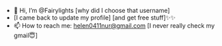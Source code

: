 - 👋 Hi, I’m @Fairylights [why did I choose that username]
- [I came back to update my profile] [and get free stuff]✨✨
- 📫 How to reach me: helen0411nur@gmail.com [I never really check my gmail😇] 

<!---
Fairy-lights/Fairy-lights is a ✨ special ✨ repository because its `README.md` (this file) appears on your GitHub profile.
You can click the Preview link to take a look at your changes.
--->
